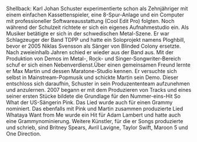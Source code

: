 Shellback: Karl Johan Schuster experimentierte schon als Zehnjähriger mit einem einfachen Kassettenspieler, eine 8-Spur-Anlage und ein Computer mit professioneller Softwareausstattung (Cool Edit Pro) folgten. Noch während der Schulzeit richtete er sich ein eigenes Aufnahmestudio ein. Als Musiker betätigte er sich in der schwedischen Metal-Szene. Er war Schlagzeuger der Band TDPP und hatte ein Soloprojekt namens Ploghbill, bevor er 2005 Niklas Svensson als Sänger von Blinded Colony ersetzte. Nach zweieinhalb Jahren schied er wieder aus der Band aus. Mit der Produktion von Demos im Metal-, Rock- und Singer-Songwriter-Bereich schuf er sich einen Nebenverdienst.Über einen gemeinsamen Freund lernte er Max Martin und dessen Maratone-Studio kennen. Er versuchte sich selbst in Mainstream-Popmusik und schickte Martin sein Demo. Dieser entschloss sich daraufhin, Schuster in sein Produzententeam aufzunehmen und anzulernen. 2007 begann er mit dem Produzieren von Tracks und eines seiner ersten Stücke bildete die Grundlage für den Nummer-eins-Hit So What der US-Sängerin Pink. Das Lied wurde auch für einen Grammy nominiert. Das ebenfalls mit Pink und Martin zusammen produzierte Lied Whataya Want from Me wurde ein Hit für Adam Lambert und hatte auch eine Grammynominierung. Weitere Künstler, für die er Songs produzierte und schrieb, sind Britney Spears, Avril Lavigne, Taylor Swift, Maroon 5 und One Direction.
